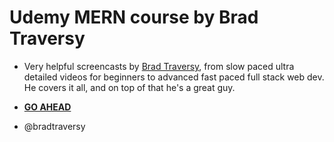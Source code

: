 # Udemy MERN course by Brad Traversy


* Very helpful screencasts by [Brad Traversy](https://www.traversymedia.com/), from slow paced ultra detailed videos for beginners to advanced fast paced full stack web dev. He covers it all, and on top of that he's a great guy.

* [**GO AHEAD**](https://www.udemy.com/mern-stack-front-to-back/)
* @bradtraversy

